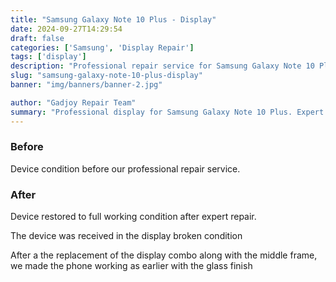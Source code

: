 ```yaml
---
title: "Samsung Galaxy Note 10 Plus - Display"
date: 2024-09-27T14:29:54
draft: false
categories: ['Samsung', 'Display Repair']
tags: ['display']
description: "Professional repair service for Samsung Galaxy Note 10 Plus. Expert diagnosis and quality repairs in Bangalore."
slug: "samsung-galaxy-note-10-plus-display"
banner: "img/banners/banner-2.jpg"

author: "Gadjoy Repair Team"
summary: "Professional display for Samsung Galaxy Note 10 Plus. Expert technicians, quality parts, warranty included."
---
```


### Before

Device condition before our professional repair service.

### After

Device restored to full working condition after expert repair.

The device was received in the display broken condition

After a the replacement of the display combo along with the middle frame, we made the phone working as earlier with the glass finish